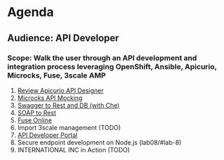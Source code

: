 # Agenda
## Audience: API Developer
### Scope: Walk the user through an API development and integration process leveraging OpenShift, Ansible, Apicurio, Microcks, Fuse, 3scale AMP

1. [Review Apicurio API Designer](lab01/#lab-1)
2. [Microcks API Mocking](lab02/#lab-2)
3. [Swagger to Rest and DB (with Che)](lab03/#lab-3)
4. [SOAP to Rest](lab04/#lab-4)
5. [Fuse Online](lab05/#lab-5)
6. Import 3scale management (TODO)
7. [API Developer Portal](lab07/#lab-7)
8. Secure endpoint development on Node.js (lab08/#lab-8)
9. INTERNATIONAL INC in Action (TODO)

